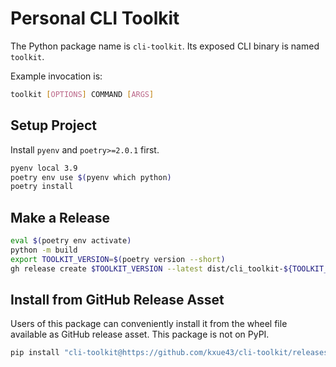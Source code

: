 # Personal CLI Toolkit

The Python package name is `cli-toolkit`. Its exposed CLI binary is named `toolkit`.

Example invocation is:

```bash
toolkit [OPTIONS] COMMAND [ARGS]
```

## Setup Project

Install `pyenv` and `poetry>=2.0.1` first.

```bash
pyenv local 3.9
poetry env use $(pyenv which python)
poetry install
```

## Make a Release

```bash
eval $(poetry env activate)
python -m build
export TOOLKIT_VERSION=$(poetry version --short)
gh release create $TOOLKIT_VERSION --latest dist/cli_toolkit-${TOOLKIT_VERSION}-py3-none-any.whl
```

## Install from GitHub Release Asset

Users of this package can conveniently install it from the wheel file available as GitHub release asset.
This package is not on PyPI.

```bash
pip install "cli-toolkit@https://github.com/kxue43/cli-toolkit/releases/download/1.1.0/cli_toolkit-1.1.0-py3-none-any.whl"
```
